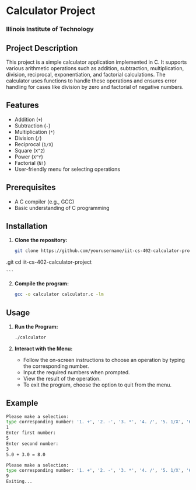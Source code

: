 # Calculator Project

### Illinois Institute of Technology

## Project Description
This project is a simple calculator application implemented in C. It supports various arithmetic operations such as addition, subtraction, multiplication, division, reciprocal, exponentiation, and factorial calculations. The calculator uses functions to handle these operations and ensures error handling for cases like division by zero and factorial of negative numbers.

## Features
- Addition (`+`)
- Subtraction (`-`)
- Multiplication (`*`)
- Division (`/`)
- Reciprocal (`1/X`)
- Square (`X^2`)
- Power (`X^Y`)
- Factorial (`N!`)
- User-friendly menu for selecting operations

## Prerequisites
- A C compiler (e.g., GCC)
- Basic understanding of C programming

## Installation

1. **Clone the repository:**
    ```sh
    git clone https://github.com/yourusername/iit-cs-402-calculator-project
.git
    cd iit-cs-402-calculator-project

    ```

2. **Compile the program:**
    ```sh
    gcc -o calculator calculator.c -lm
    ```

## Usage

1. **Run the Program:**
    ```sh
    ./calculator
    ```

2. **Interact with the Menu:**
    - Follow the on-screen instructions to choose an operation by typing the corresponding number.
    - Input the required numbers when prompted.
    - View the result of the operation.
    - To exit the program, choose the option to quit from the menu.

## Example

```sh
Please make a selection:
type corresponding number: '1. +', '2. -', '3. *', '4. /', '5. 1/X', '6. X^2', '7. X^Y', '8. N!', '9. quit'
1
Enter first number:
5
Enter second number:
3
5.0 + 3.0 = 8.0

Please make a selection:
type corresponding number: '1. +', '2. -', '3. *', '4. /', '5. 1/X', '6. X^2', '7. X^Y', '8. N!', '9. quit'
9
Exiting...
